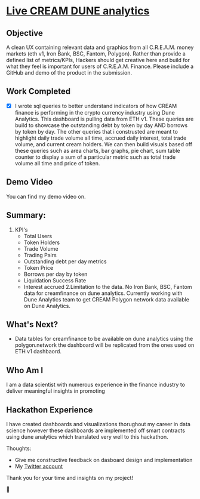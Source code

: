 # [Live CREAM DUNE analytics](https://dune.xyz/airbayer/CCCCCC)

## Objective
A clean UX containing relevant data and graphics from all C.R.E.A.M. money markets (eth v1, Iron Bank, BSC, Fantom, Polygon). Rather than provide a defined list of metrics/KPIs, Hackers should get creative here and build for what they feel is important for users of C.R.E.A.M. Finance. Please include a GitHub and demo of the product in the submission.

## Work Completed
- [x] I wrote sql queries to better understand indicators of how CREAM finance is performing in the crypto currency industry using Dune Analytics. This dashboard is pulling data from ETH v1. These queries are build to showcase the outstanding debt by token by day AND borrows by token by day. The other queries that i construsted are meant to highlight daily trade volume all time, accrued daily interest, total trade volume, and current cream holders. We can then build visuals based off these queries such as area charts, bar graphs, pie chart, sum table counter to display a sum of a particular metric such as total trade volume all time and price of token.

## Demo Video

You can find my demo video on. 

## Summary:
 1. KPI's
	* Total Users
	* Token Holders
	* Trade Volume
	* Trading Pairs
	* Outstanding debt per day metrics
	* Token Price
	* Borrows per day by token
	* Liquidation Success Rate
	* Interest accrued
 2.Limitation to the data. No Iron Bank, BSC, Fantom data for creamfinance on dune analytics. Currently working with Dune Analytics team to get CREAM Polygon network data available on Dune Analytics.

## What's Next?
* Data tables for creamfinance to be available on dune analytics using the polygon.network the dashboard will be replicated from the ones used on ETH v1 dashbaord.

## Who Am I
I am a data scientist with numerous experience in the finance industry to deliver meaningful insights in promoting 

## Hackathon Experience
I have created dashboards and visualizations thorughout my career in data science however these dashboards are implemented off smart contracts using dune analytics which translated very well to this hackathon.

Thoughts:
- Give me constructive feedback on dasboard design and implementation
- My [Twitter account](https://twitter.com/Airbayer1)
 
Thank you for your time and insights on my project!

:pray:
